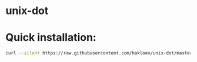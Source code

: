 unix-dot
========

# Quick installation: 

```bash
curl --silent https://raw.githubusercontent.com/hakloev/unix-dot/master/install.sh | sh
```
